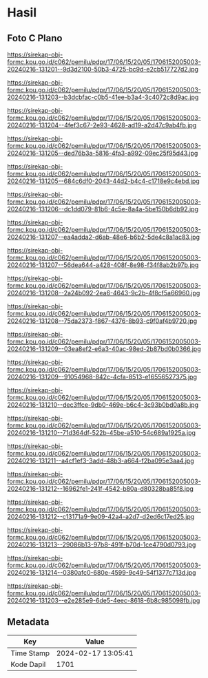 # Hasil

## Foto C Plano

https://sirekap-obj-formc.kpu.go.id/c062/pemilu/pdpr/17/06/15/20/05/1706152005003-20240216-131201--9d3d2100-50b3-4725-bc9d-e2cb517727d2.jpg

https://sirekap-obj-formc.kpu.go.id/c062/pemilu/pdpr/17/06/15/20/05/1706152005003-20240216-131203--b3dcbfac-c0b5-41ee-b3a4-3c4072c8d9ac.jpg

https://sirekap-obj-formc.kpu.go.id/c062/pemilu/pdpr/17/06/15/20/05/1706152005003-20240216-131204--4fef3c67-2e93-4628-ad19-a2d47c9ab4fb.jpg

https://sirekap-obj-formc.kpu.go.id/c062/pemilu/pdpr/17/06/15/20/05/1706152005003-20240216-131205--ded76b3a-5816-4fa3-a992-09ec25f95d43.jpg

https://sirekap-obj-formc.kpu.go.id/c062/pemilu/pdpr/17/06/15/20/05/1706152005003-20240216-131205--684c6df0-2043-44d2-b4c4-c1718e9c4ebd.jpg

https://sirekap-obj-formc.kpu.go.id/c062/pemilu/pdpr/17/06/15/20/05/1706152005003-20240216-131206--dc1dd079-81b6-4c5e-8a4a-5be150b6db92.jpg

https://sirekap-obj-formc.kpu.go.id/c062/pemilu/pdpr/17/06/15/20/05/1706152005003-20240216-131207--ea4adda2-d6ab-48e6-b6b2-5de4c8a1ac83.jpg

https://sirekap-obj-formc.kpu.go.id/c062/pemilu/pdpr/17/06/15/20/05/1706152005003-20240216-131207--56dea644-a428-408f-8e98-f34f8ab2b97b.jpg

https://sirekap-obj-formc.kpu.go.id/c062/pemilu/pdpr/17/06/15/20/05/1706152005003-20240216-131208--2a24b092-2ea6-4643-9c2b-4f8cf5a66960.jpg

https://sirekap-obj-formc.kpu.go.id/c062/pemilu/pdpr/17/06/15/20/05/1706152005003-20240216-131208--75da2373-f867-4376-8b93-c9f0af4b9720.jpg

https://sirekap-obj-formc.kpu.go.id/c062/pemilu/pdpr/17/06/15/20/05/1706152005003-20240216-131209--03ea8ef2-e6a3-40ac-98ed-2b87bd0b0366.jpg

https://sirekap-obj-formc.kpu.go.id/c062/pemilu/pdpr/17/06/15/20/05/1706152005003-20240216-131209--91054968-842c-4cfa-8513-e16556527375.jpg

https://sirekap-obj-formc.kpu.go.id/c062/pemilu/pdpr/17/06/15/20/05/1706152005003-20240216-131210--dec3ffce-9db0-469e-b6c4-3c93b0bd0a8b.jpg

https://sirekap-obj-formc.kpu.go.id/c062/pemilu/pdpr/17/06/15/20/05/1706152005003-20240216-131210--71d364df-522b-45be-a510-54c689a1925a.jpg

https://sirekap-obj-formc.kpu.go.id/c062/pemilu/pdpr/17/06/15/20/05/1706152005003-20240216-131211--a4cf1ef3-3add-48b3-a664-f2ba095e3aa4.jpg

https://sirekap-obj-formc.kpu.go.id/c062/pemilu/pdpr/17/06/15/20/05/1706152005003-20240216-131212--16962fe1-241f-4542-b80a-d80328ba85f8.jpg

https://sirekap-obj-formc.kpu.go.id/c062/pemilu/pdpr/17/06/15/20/05/1706152005003-20240216-131212--c13171a9-9e09-42a4-a2d7-d2ed6c17ed25.jpg

https://sirekap-obj-formc.kpu.go.id/c062/pemilu/pdpr/17/06/15/20/05/1706152005003-20240216-131213--29086b13-97b8-491f-b70d-1ce4790d0793.jpg

https://sirekap-obj-formc.kpu.go.id/c062/pemilu/pdpr/17/06/15/20/05/1706152005003-20240216-131214--0380afc0-680e-4599-9c49-54f1377c713d.jpg

https://sirekap-obj-formc.kpu.go.id/c062/pemilu/pdpr/17/06/15/20/05/1706152005003-20240216-131203--e2e285e9-6de5-4eec-8618-6b8c985098fb.jpg


## Metadata

| Key        | Value               |
| ---------- | ------------------- |
| Time Stamp | 2024-02-17 13:05:41 |
| Kode Dapil | 1701                |



